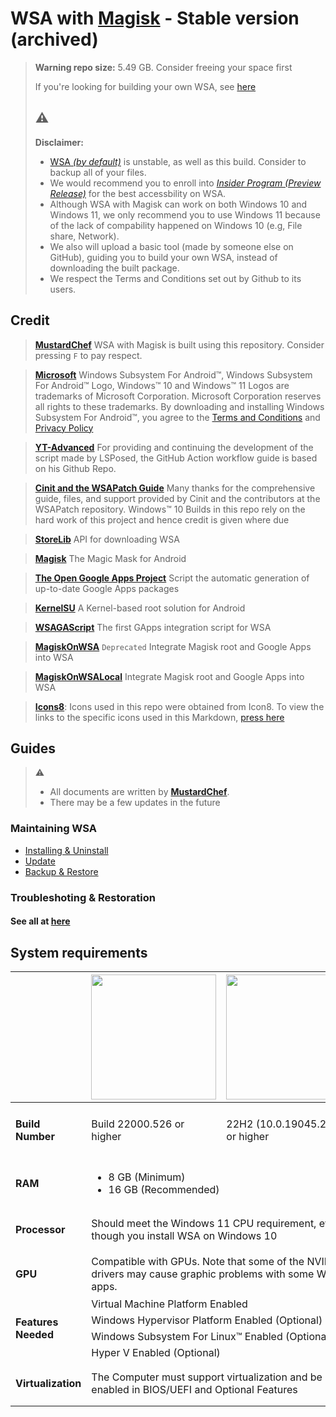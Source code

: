 # WSA with [Magisk](https://magiskmanager.com/) - Stable version (archived)

> **Warning repo size:** 5.49 GB. Consider freeing your space first
> 
> If you're looking for building your own WSA, see [here](https://github.com/takineko-tfs/wsa-magisk-build)
> 
> ## :warning:
> **Disclaimer:**
>
> - [WSA *(by default)*](https://learn.microsoft.com/en-us/windows/android/wsa/)  is unstable, as well as this build. Consider to backup all of your files.
> - We would recommend you to enroll into [*Insider Program (Preview Release)*](https://www.microsoft.com/en-us/windowsinsider/) for the best accessbility on WSA.
> - Although WSA with Magisk can work on both Windows 10 and Windows 11, we only recommend you to use Windows 11 because of the lack of compability happened on Windows 10 (e.g, File share, Network).
> - We also will upload a basic tool (made by someone else on GitHub), guiding you to build your own WSA, instead of downloading the built package.
> - We respect the Terms and Conditions set out by Github to its users.

## Credit

> [**MustardChef**](https://github.com/MustardChef)
> WSA with Magisk is built using this repository. Consider pressing `F` to pay respect.

> [**Microsoft**](https://apps.microsoft.com/store/detail/windows-subsystem-for-android%E2%84%A2-with-amazon-appstore/9P3395VX91NR)
> Windows Subsystem For Android™, Windows Subsystem For Android™ Logo, Windows™ 10 and Windows™ 11 Logos are trademarks of Microsoft Corporation. Microsoft Corporation reserves all rights to these trademarks. By downloading and installing Windows Subsystem For Android™, you agree to the [Terms and Conditions](https://support.microsoft.com/en-gb/windows/microsoft-software-license-terms-microsoft-windows-subsystem-for-android-cf8dfb03-ba62-4daa-b7f3-e2cb18f968ad) and [Privacy Policy](https://privacy.microsoft.com/en-gb/privacystatement)

> [**YT-Advanced**](https://github.com/YT-Advanced/WSA-Script)
> For providing and continuing the development of the script made by LSPosed, the GitHub Action workflow guide is based on his Github Repo.

> [**Cinit and the WSAPatch Guide**](https://github.com/cinit/WSAPatch)
> Many thanks for the comprehensive guide, files, and support provided by Cinit and the contributors at the WSAPatch repository. Windows™ 10 Builds in this repo rely on the hard work of this project and  hence credit is given where due

> [**StoreLib**](https://github.com/StoreDev/StoreLib)
> API for downloading WSA

> [**Magisk**](https://github.com/topjohnwu/Magisk)
> The Magic Mask for Android

> [**The Open Google Apps Project**](https://opengapps.org)
> Script the automatic generation of up-to-date Google Apps packages

> [**KernelSU**](https://github.com/tiann/KernelSU)
> A Kernel-based root solution for Android

> [**WSAGAScript**](https://github.com/ADeltaX/WSAGAScript)
> The first GApps integration script for WSA

> [**MagiskOnWSA**](https://github.com/LSPosed/MagiskOnWSA)
>  `Deprecated` Integrate Magisk root and Google Apps into WSA

> [**MagiskOnWSALocal**](https://github.com/LSPosed/MagiskOnWSALocal)
> Integrate Magisk root and Google Apps into WSA

> [**Icons8**](https://icons8.com/icons/): Icons used in this repo were obtained from Icon8. To view the links to the specific icons used in this Markdown, [press here](https://github.com/MustardChef/WSABuilds/blob/master/README.md?plain=1)

## Guides

> :warning:
>
> - All documents are written by [**MustardChef**](https://github.com/MustardChef).
> - There may be a few updates in the future

### Maintaining WSA

- [Installing & Uninstall](https://github.com/takineko-tfs/wsa-magisk/blob/main/guides/Install-Uninstall.md)
- [Update](https://github.com/takineko-tfs/wsa-magisk/blob/main/guides/Update.md)
- [Backup & Restore](https://github.com/takineko-tfs/wsa-magisk/blob/main/guides/Backup-Restore.md)

### Troubleshoting & Restoration

#### See all at [here](https://github.com/takineko-tfs/wsa-magisk/tree/main/guides/mustardchef)

## System requirements

<center>
<table>
<thead>
  <tr>
    <th></th>
    <th><img src="https://upload.wikimedia.org/wikipedia/commons/e/e6/Windows_11_logo.svg" style="width: 200px;"/></th>
    <th><img src="https://upload.wikimedia.org/wikipedia/commons/0/05/Windows_10_Logo.svg" style="width: 200px;"/></th>
  </tr>
</thead>
<tbody>
  <tr>
    <td><h4>Build Number<h4></td>
    <td>Build 22000.526 or higher</td>
    <td>22H2 (10.0.19045.2311) or higher</td>
  </tr>
  <tr>
    <td><h4>RAM<h4></td>
    <td colspan="2"><ul><li>8 GB (Minimum)</li><li>16 GB (Recommended)</li></ul></td>
  </tr>
  <tr>
    <td rowspan="2"><h4>Processor<h4></td>
    <td colspan="2">Should meet the Windows 11 CPU requirement, even though you install WSA on Windows 10</td>
  </tr>
  <tr>
  <tr>
    <td><h4>GPU<h4></td>
      <td colspan="2">
        Compatible with GPUs.
        Note that some of the NVIDIA drivers may cause graphic problems with some WSA apps.
      </td>
  </tr>
  <tr>
    <td rowspan="5"><h4>Features Needed<h4></td>
    <td colspan="2">Virtual Machine Platform Enabled</td>
  </tr>
  <tr>
    <td colspan="2">Windows Hypervisor Platform Enabled (Optional)</td>
  </tr>
  <tr>
    <td colspan="2">Windows Subsystem For Linux™ Enabled (Optional)</td>
  </tr>
  <tr>
    <td colspan="2">Hyper V Enabled (Optional)</td>
  </tr>
  <tr>
  </tr>
  <tr>
    <td><h4>Virtualization<h4></td>
    <td colspan="2">The Computer must support virtualization and be enabled in BIOS/UEFI and Optional Features</td>
  </tr>
</tbody>
</table>
